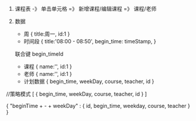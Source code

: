 1. 课程表 -》 单击单元格 =》 新增课程/编辑课程 =》 课程/老师

2. 数据

   - 周
     {
     title:周一,
     id:1
     }
   - 时间段
     {
     title:'08:00 - 08:50',
     begin_time: timeStamp,
     }

   联合键 begin_timeId

   - 课程
     {
     name:'',
     id:1
     }
   - 老师
     {
     name:'',
     id:1
     }
   - 计划数据
     {
     begin_time,
     weekDay,
     course,
     teacher,
     id
     }

//策略模式
[
{
begin_time,
weekDay,
course,
teacher,
id
}
]

{
"beginTime + - + weekDay" : {
id,
begin_time,
weekday,
course,
teacher
}
}
